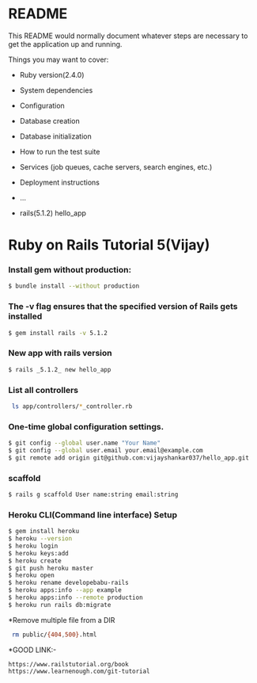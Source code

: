 # README

This README would normally document whatever steps are necessary to get the
application up and running.

Things you may want to cover:

* Ruby version(2.4.0)

* System dependencies

* Configuration

* Database creation

* Database initialization

* How to run the test suite

* Services (job queues, cache servers, search engines, etc.)

* Deployment instructions

* ...
* rails(5.1.2) hello_app

Ruby on Rails Tutorial 5(Vijay)
==============================
### Install gem without production:

```sh
$ bundle install --without production
```

### The -v flag ensures that the specified version of Rails gets installed

```sh
$ gem install rails -v 5.1.2
```

### New app with rails version

```sh
$ rails _5.1.2_ new hello_app
```

### List all controllers

```sh
 ls app/controllers/*_controller.rb
```

### One-time global configuration settings.

```sh
$ git config --global user.name "Your Name"
$ git config --global user.email your.email@example.com
$ git remote add origin git@github.com:vijayshankar037/hello_app.git
```

### scaffold

```sh
$ rails g scaffold User name:string email:string
```


### Heroku CLI(Command line interface) Setup

```sh
$ gem install heroku
$ heroku --version
$ heroku login
$ heroku keys:add
$ heroku create
$ git push heroku master 
$ heroku open
$ heroku rename developebabu-rails
$ heroku apps:info --app example
$ heroku apps:info --remote production
$ heroku run rails db:migrate
```

*Remove multiple file from a DIR

```sh
 rm public/{404,500}.html
```

*GOOD LINK:-

```
https://www.railstutorial.org/book
https://www.learnenough.com/git-tutorial
```